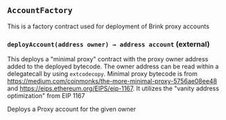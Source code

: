 ## `AccountFactory`

This is a factory contract used for deployment of Brink proxy accounts




### `deployAccount(address owner) → address account` (external)

This deploys a "minimal proxy" contract with the proxy owner address added to the deployed bytecode. The
owner address can be read within a delegatecall by using `extcodecopy`. Minimal proxy bytecode is from
https://medium.com/coinmonks/the-more-minimal-proxy-5756ae08ee48 and https://eips.ethereum.org/EIPS/eip-1167. It
utilizes the "vanity address optimization" from EIP 1167

Deploys a Proxy account for the given owner



